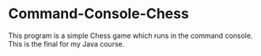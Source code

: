 # Command-Console-Chess
This program is a simple Chess game which runs in the command console.  This is the final for my Java course.
